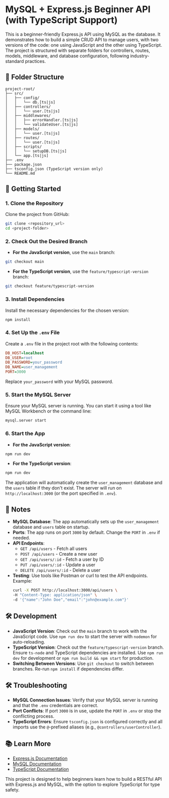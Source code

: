 # MySQL + Express.js Beginner API (with TypeScript Support)

This is a beginner-friendly Express.js API using MySQL as the database. It demonstrates how to build a simple CRUD API to manage users, with two versions of the code: one using JavaScript and the other using TypeScript. The project is structured with separate folders for controllers, routes, models, middleware, and database configuration, following industry-standard practices.

## 📁 Folder Structure

```
project-root/
├── src/
│   ├── config/
│   │   └── db.[ts|js]
│   ├── controllers/
│   │   └── user.[ts|js]
│   ├── middlewares/
│   │   ├── errorHandler.[ts|js]
│   │   └── validateUser.[ts|js]
│   ├── models/
│   │   └── user.[ts|js]
│   ├── routes/
│   │   └── user.[ts|js]
│   ├── scripts/
│   │   └── setupDB.[ts|js]
│   └── app.[ts|js]
├── .env
├── package.json
├── tsconfig.json (TypeScript version only)
└── README.md
```

## 🚀 Getting Started

### 1. Clone the Repository

Clone the project from GitHub:

```bash
git clone <repository_url>
cd <project-folder>
```

### 2. Check Out the Desired Branch

-   **For the JavaScript version**, use the `main` branch:

```bash
git checkout main
```

-   **For the TypeScript version**, use the `feature/typescript-version` branch:

```bash
git checkout feature/typescript-version
```

### 3. Install Dependencies

Install the necessary dependencies for the chosen version:

```bash
npm install
```

### 4. Set Up the `.env` File

Create a `.env` file in the project root with the following contents:

```ini
DB_HOST=localhost
DB_USER=root
DB_PASSWORD=your_password
DB_NAME=user_management
PORT=3000
```

Replace `your_password` with your MySQL password.

### 5. Start the MySQL Server

Ensure your MySQL server is running. You can start it using a tool like MySQL Workbench or the command line:

```bash
mysql.server start
```

### 6. Start the App

-   **For the JavaScript version**:

```bash
npm run dev
```

-   **For the TypeScript version**:

```bash
npm run dev
```

The application will automatically create the `user_management` database and the `users` table if they don't exist. The server will run on `http://localhost:3000` (or the port specified in `.env`).

## 📝 Notes

-   **MySQL Database**: The app automatically sets up the `user_management` database and `users` table on startup.
-   **Ports**: The app runs on port `3000` by default. Change the `PORT` in `.env` if needed.
-   **API Endpoints**:
    -   `GET /api/users` - Fetch all users
    -   `POST /api/users` - Create a new user
    -   `GET /api/users/:id` - Fetch a user by ID
    -   `PUT /api/users/:id` - Update a user
    -   `DELETE /api/users/:id` - Delete a user
-   **Testing**: Use tools like Postman or curl to test the API endpoints. Example:
    ```bash
    curl -X POST http://localhost:3000/api/users \
    -H "Content-Type: application/json" \
    -d '{"name":"John Doe","email":"john@example.com"}'
    ```

## 🛠️ Development

-   **JavaScript Version**: Check out the `main` branch to work with the JavaScript code. Use `npm run dev` to start the server with `nodemon` for auto-reloading.
-   **TypeScript Version**: Check out the `feature/typescript-version` branch. Ensure `ts-node` and TypeScript dependencies are installed. Use `npm run dev` for development or `npm run build && npm start` for production.
-   **Switching Between Versions**: Use `git checkout` to switch between branches. Re-run `npm install` if dependencies differ.

## 🛠️ Troubleshooting

-   **MySQL Connection Issues**: Verify that your MySQL server is running and that the `.env` credentials are correct.
-   **Port Conflicts**: If port `3000` is in use, update the `PORT` in `.env` or stop the conflicting process.
-   **TypeScript Errors**: Ensure `tsconfig.json` is configured correctly and all imports use the `@`-prefixed aliases (e.g., `@controllers/userController`).

## 📚 Learn More

-   [Express.js Documentation](https://expressjs.com/)
-   [MySQL Documentation](https://dev.mysql.com/doc/)
-   [TypeScript Documentation](https://www.typescriptlang.org/docs/)

This project is designed to help beginners learn how to build a RESTful API with Express.js and MySQL, with the option to explore TypeScript for type safety.

